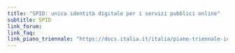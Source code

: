 ```yaml
---
title: "SPID: unica identità digitale per i servizi pubblici online"
subtitle: SPID
link_forum:
link_faq:
link_piano_triennale: "https://docs.italia.it/italia/piano-triennale-ict/pianotriennale-ict-doc/it/2019-2021/06_piattaforme.html#spid"
---
```

